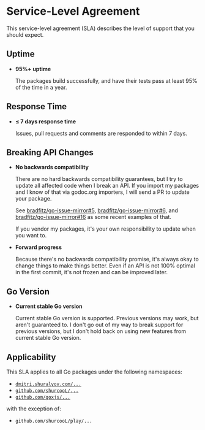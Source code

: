 Service-Level Agreement
=======================

This service-level agreement (SLA) describes the level of support that you should expect.

Uptime
------

-	**95%+ uptime**

	The packages build successfully, and have their tests pass at least 95% of the time in a year.

Response Time
-------------

-	**≤ 7 days response time**

	Issues, pull requests and comments are responded to within 7 days.

Breaking API Changes
--------------------

-	**No backwards compatibility**

	There are no hard backwards compatibility guarantees, but I try to update all affected code when I break an API. If you import my packages and I know of that via godoc.org importers, I will send a PR to update your package.

	See [bradfitz/go-issue-mirror#5](https://github.com/bradfitz/go-issue-mirror/pull/5), [bradfitz/go-issue-mirror#6](https://github.com/bradfitz/go-issue-mirror/pull/6), and [bradfitz/go-issue-mirror#16](https://github.com/bradfitz/go-issue-mirror/pull/16) as some recent examples of that.

	If you vendor my packages, it's your own responsibility to update when you want to.

-	**Forward progress**

	Because there's no backwards compatibility promise, it's always okay to change things to make things better. Even if an API is not 100% optimal in the first commit, it's not frozen and can be improved later.

Go Version
----------

-	**Current stable Go version**

	Current stable Go version is supported. Previous versions may work, but aren't guaranteed to. I don't go out of my way to break support for previous versions, but I don't hold back on using new features from current stable Go version.

Applicability
-------------

This SLA applies to all Go packages under the following namespaces:

-	[`dmitri.shuralyov.com/...`](https://dmitri.shuralyov.com/packages?pattern=dmitri.shuralyov.com%2F...)
-	[`github.com/shurcooL/...`](https://github.com/shurcooL?tab=repositories)
-	[`github.com/goxjs/...`](https://github.com/goxjs?tab=repositories)

with the exception of:

-	`github.com/shurcooL/play/...`
